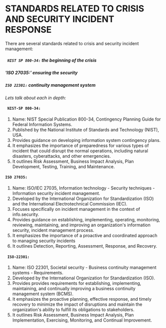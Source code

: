 # STANDARDS RELATED TO CRISIS AND SECURITY INCIDENT RESPONSE

There are several standards related to crisis and security incident management:
##### ` NIST SP 800-34:` the beginning of the crisis
##### 'ISO 27035:' ensuring the security
##### `ISO 22301:` continuity management system

_Lets talk about each in depth:_

#### ` NIST-SP 800-34:`
1. Name: NIST Special Publication 800-34, Contingency Planning Guide for Federal Information Systems.
2. Published by the National Institute of Standards and Technology (NIST), USA.
3. Provides guidance on developing information system contingency plans. 
4. It emphasizes the importance of preparedness for various types of incident that could disrupt the normal operations, including natural disasters, cyberattacks, and other emergencies.
5. It outlines Risk Assessment, Business Impact Analysis, Plan Development, Testing, Training, and Maintenance.

#### `ISO 27035:`
1. Name: ISO/IEC 27035, Information technology - Security techniques - Information security incident management.
2. Developed by the International Organization for Standardization (ISO) and the International Electrotechnical Commission (IEC).
3. Focuses specifically on incident management in the context of info.security.
4. Provides guidance on establishing, implementing, operating, monitoring, reviewing, maintaining, and improving an organization's information security, incident management process.
5. It emphasizes the importance of a proactive and coordinated approach to managing security incidents
6. It outlines Detection, Reporting, Assessment, Response, and Recovery.

#### ` ISO-22301:`
1. Name: ISO 22301, Societal security - Business continuity management systems - Requirements.
2. Developed by the International Organization for Standardization (ISO).
3. Provides provides requirements for establishing, implementing, maintaining, and continually improving a business continuity management system (BCMS).
4. It emphasizes the proactive planning, effective response, and timely recovery to minimize the impact of disruptions and maintain the organization's ability to fulfill its obligations to stakeholders.
5. It outlines Risk Assessment, Business Impact Analysis, Plan Implementation, Exercising, Monitoring, and Continual Improvement.
